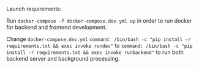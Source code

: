 Launch requirements:

Run `docker-compose -f docker-compose.dev.yml up` in order to run docker for backend and frontend development.

Change `docker-compose.dev.yml` `command: /bin/bash -c "pip install -r requirements.txt && exec invoke rundev"` to `command: /bin/bash -c "pip install -r requirements.txt && exec invoke runbackend"` to run both backend server and background processing. 
